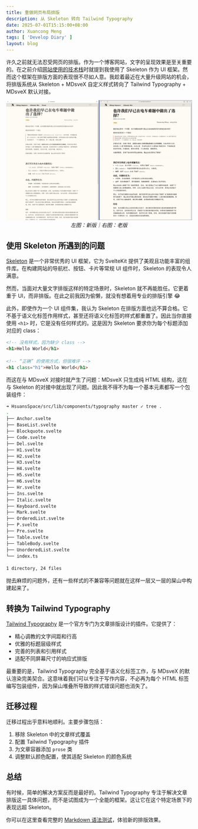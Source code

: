```yaml
---
title: 重做网页布局排版
description: 从 Skeleton 转向 Tailwind Typography
date: 2025-07-01T15:15:00+08:00
author: Xuancong Meng
tags: [ 'Develop Diary' ]
layout: blog
---
```


许久之前就无法忍受网页的排版。作为一个博客网站，文字的呈现效果是至关重要的。在之前介绍[网站使用的技术栈](./250525-tech-stack-in-hsuans-space)时就提到我使用了 Skeleton 作为 UI 框架。然而这个框架在排版方面的表现很不尽如人意。我趁着最近在大量升级网站的机会，将排版系统从 Skeleton + MDsveX 自定义样式转向了 Tailwind Typography + MDsveX 默认对接。

<center>
<img class="outline outline-[#808CA9] outline-4 rounded-[1px] mb-[44px]" src="/img/250701-0.webp" alt="" />
<em>左图：新版｜右图：老版</em>
</center>

## 使用 Skeleton 所遇到的问题

[Skeleton](https://skeleton.dev/) 是一个非常优秀的 UI 框架，它为 SvelteKit 提供了美观且功能丰富的组件库。在构建网站的导航栏、按钮、卡片等常规 UI 组件时，Skeleton 的表现令人满意。

然而，当面对大量文字排版这样的特定场景时，Skeleton 就不再能胜任。它更着重于 UI，而非排版。在此之前我因为偷懒，就没有想着用专业的排版引擎 😂

此外，即使作为一个 UI 组件集，我认为 Skeleton 在排版方面也远不算合格。它不基于语义化标签作用样式，甚至还将语义化标签的样式都重置了。因此当你直接使用 `<h1>` 时，它是没有任何样式的。这是因为 Skeleton 要求你为每个标题添加对应的 class：

```html
<!-- 没有样式，因为缺少 class -->
<h1>Hello World</h1>

<!-- “正确” 的使用方式，但很难评 -->
<h1 class="h1">Hello World</h1>
```

而这在与 MDsveX 对接时就产生了问题：MDsveX 只生成纯 HTML 结构，这在与 Skeleton 的对接中就出现了问题。因此我不得不为每一个基本元素都写一个包装组件：

```bash
➜ HsuansSpace/src/lib/components/typography master ✓ tree .
.
├── Anchor.svelte
├── BaseList.svelte
├── Blockquote.svelte
├── Code.svelte
├── Del.svelte
├── H1.svelte
├── H2.svelte
├── H3.svelte
├── H4.svelte
├── H5.svelte
├── H6.svelte
├── Hr.svelte
├── Ins.svelte
├── Italic.svelte
├── Keyboard.svelte
├── Mark.svelte
├── OrderedList.svelte
├── P.svelte
├── Pre.svelte
├── Table.svelte
├── TableBody.svelte
├── UnorderedList.svelte
└── index.ts

1 directory, 24 files
```

抛去麻烦的问题外，还有一些样式的不兼容等问题就在这样一层又一层的屎山中构建起来了。

## 转换为 Tailwind Typography

[Tailwind Typography](https://tailwindcss.com/docs/typography-plugin) 是一个官方专门为文章排版设计的插件。它提供了：

- 精心调教的文字间距和行高
- 优雅的标题层级样式
- 完善的列表和引用样式
- 适配不同屏幕尺寸的响应式排版

最重要的是，Tailwind Typography 完全基于语义化标签工作，与 MDsveX 的默认渲染完美契合。这意味着我们可以专注于写作内容，不必再为每个 HTML 标签编写包装组件，因为屎山堆叠所导致的样式错误问题也消失了。

## 迁移过程

迁移过程出乎意料地顺利。主要步骤包括：

1. 移除 Skeleton 中的文章样式覆盖
2. 配置 Tailwind Typography 插件
3. 为文章容器添加 `prose` 类
4. 调整默认颜色配置，使其适配 Skeleton 的颜色系统

## 总结

有时候，简单的解决方案反而是最好的。Tailwind Typography 专注于解决文章排版这一具体问题，而不是试图成为一个全能的框架。这让它在这个特定场景下的表现远超 Skeleton。

你可以在这里查看完整的 [Markdown 语法测试](/test)，体验新的排版效果。
